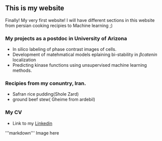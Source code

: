 ## This is my website

Finally! My very first website! 
I will have different sections in this website from persian cooking recipies to Machine learning ;)

### My projects as a postdoc in University of Arizona
  * In silico labeling of phase contrast images of cells. 
  * Development of matehmatical models eplaining bi-stability in $\beta catenin$ localization
  * Predicting kinase functions using unsupervised machine learning methods. 

### Recipies from my conuntry, Iran. 
 * Safran rice pudding(Shole Zard)
 * ground beef stew( Gheime from ardebil)
 
### My CV
 * Link to my [Linkedin](https://www.linkedin.com/in/elahehalizadeh/)
 
 
 '''markdown'''
 Image here
 
 
 
